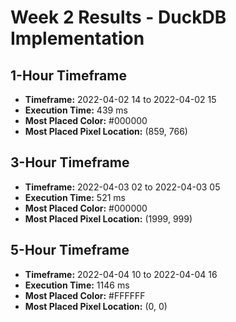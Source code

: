 # Week 2 Results - DuckDB Implementation
## 1-Hour Timeframe
- **Timeframe:** 2022-04-02 14 to 2022-04-02 15
- **Execution Time:** 439 ms
- **Most Placed Color:** #000000
- **Most Placed Pixel Location:** (859, 766)
## 3-Hour Timeframe
- **Timeframe:** 2022-04-03 02 to 2022-04-03 05
- **Execution Time:** 521 ms
- **Most Placed Color:** #000000
- **Most Placed Pixel Location:** (1999, 999)
## 5-Hour Timeframe
- **Timeframe:** 2022-04-04 10 to 2022-04-04 16
- **Execution Time:** 1146 ms
- **Most Placed Color:** #FFFFFF
- **Most Placed Pixel Location:** (0, 0)